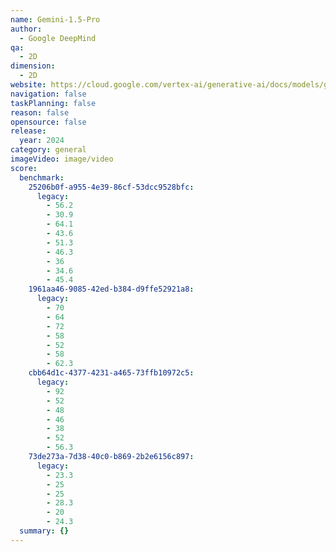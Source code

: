 ```yaml
---
name: Gemini-1.5-Pro
author:
  - Google DeepMind
qa:
  - 2D
dimension:
  - 2D
website: https://cloud.google.com/vertex-ai/generative-ai/docs/models/gemini/1-5-pro
navigation: false
taskPlanning: false
reason: false
opensource: false
release:
  year: 2024
category: general
imageVideo: image/video
score:
  benchmark:
    25206b0f-a955-4e39-86cf-53dcc9528bfc:
      legacy:
        - 56.2
        - 30.9
        - 64.1
        - 43.6
        - 51.3
        - 46.3
        - 36
        - 34.6
        - 45.4
    1961aa46-9085-42ed-b384-d9ffe52921a8:
      legacy:
        - 70
        - 64
        - 72
        - 58
        - 52
        - 58
        - 62.3
    cbb64d1c-4377-4231-a465-73ffb10972c5:
      legacy:
        - 92
        - 52
        - 48
        - 46
        - 38
        - 52
        - 56.3
    73de273a-7d38-40c0-b869-2b2e6156c897:
      legacy:
        - 23.3
        - 25
        - 25
        - 28.3
        - 20
        - 24.3
  summary: {}
---
```

